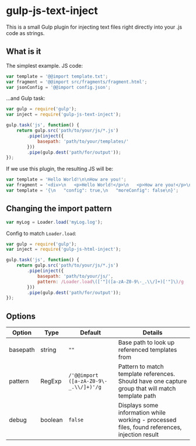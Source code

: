 # gulp-js-text-inject

This is a small Gulp plugin for injecting text files right directly into your .js code as strings.

## What is it

The simplest example. JS code:

```js
var template = '@@import template.txt';
var fragment = '@@import src/fragments/fragment.html';
var jsonConfig = '@@import config.json';
```

...and Gulp task:

```js
var gulp = require('gulp');
var inject = require('gulp-js-text-inject');

gulp.task('js', function() {
    return gulp.src('path/to/your/js/*.js')
        .pipe(inject({
            basepath: 'path/to/your/templates/'
        }))
        .pipe(gulp.dest('path/for/output'));
});
```

If we use this plugin, the resulting JS will be:

```js
var template = 'Hello World!\n\nHow are you!';
var fragment = '<div>\n   <p>Hello World!</p>\n   <p>How are you!</p>\n</div>';
var template = '{\n   "config": true,\n   "moreConfig": false\n}';
```

## Changing the import pattern

```js
var myLog = Loader.load('myLog.log');
```

Config to match `Loader.load`:

```js
var gulp = require('gulp');
var inject = require('gulp-js-html-inject');

gulp.task('js', function() {
    return gulp.src('path/to/your/js/*.js')
        .pipe(inject({
            basepath: 'path/to/your/js/',
            pattern: /Loader.load\(['"]([a-zA-Z0-9\-_.\\/]+)['"]\)/g
        }))
        .pipe(gulp.dest('path/for/output'));
});
```

## Options

Option | Type | Default | Details
------ | ---- | ------- | -------
basepath | string | `""` | Base path to look up referenced templates from
pattern | RegExp | `/'@@import ([a-zA-Z0-9\-_.\\/]+)'/g` | Pattern to match template references. Should have one capture group that will match template path
debug | boolean | `false` | Displays some information while working - processed files, found references, injection result
